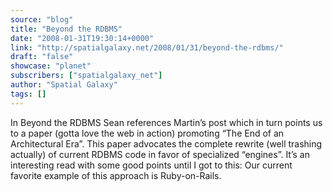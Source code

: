 ```yaml
---
source: "blog"
title: "Beyond the RDBMS"
date: "2008-01-31T19:30:14+0000"
link: "http://spatialgalaxy.net/2008/01/31/beyond-the-rdbms/"
draft: "false"
showcase: "planet"
subscribers: ["spatialgalaxy_net"]
author: "Spatial Galaxy"
tags: []
---
```


In Beyond the RDBMS Sean references Martin&rsquo;s post which in turn points us to a paper (gotta love the web in action) promoting &ldquo;The End of an Architectural Era&rdquo;. This paper advocates the complete rewrite (well trashing actually) of current RDBMS code in favor of specialized &ldquo;engines&rdquo;.
It&rsquo;s an interesting read with some good points until I got to this:
  Our current favorite example of this approach is Ruby-on-Rails.
